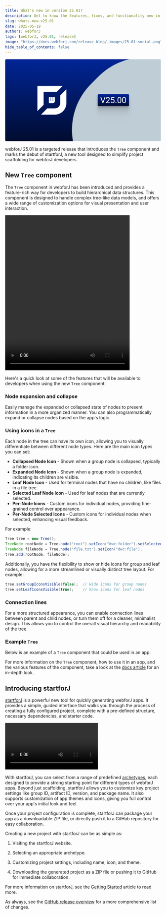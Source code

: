 ```yaml
---
title: What's new in version 25.01?
description: Get to know the features, fixes, and functionality new in webforJ version 25.01.
slug: whats-new-v25.01
date: 2025-05-19
authors: webforJ
tags: [webforJ, v25.01, release]
image: "https://docs.webforj.com/release_blog/_images/25.01-social.png"
hide_table_of_contents: false
---
```


![cover image](../../static/release_blog/_images/25.00.png)

webforJ 25.01 is a targeted release that introduces the `Tree` component and marks the debut of startforJ, a new tool designed to simplify project scaffolding for webforJ developers.

<!-- truncate -->

## New `Tree` component

The `Tree` component in webforJ has been introduced and provides a feature-rich way for developers to build hierarchical data structures. This component is designed to handle complex tree-like data models, and offers a wide range of customization options for visual presentation and user interaction. 

<div 
  style={{
    display: 'flex', 
    justifyContent: 'center', 
    margin: '1rem 0', 
    width: '100%'
  }}
>
  <video width="80%" height="500px" controls>
    <source src='https://cdn.webforj.com/webforj-documentation/video/release/tree.mp4' type="video/mp4" />
  </video>
</div>

Here's a quick look at some of the features that will be available to developers when using the new `Tree` component:

### Node expansion and collapse
Easily manage the expanded or collapsed state of nodes to present information in a more organized manner. You can also programmatically expand or collapse nodes based on the app's logic.

### Using icons in a `Tree`

Each node in the tree can have its own icon, allowing you to visually differentiate between different node types. Here are the main icon types you can set:

- **Collapsed Node Icon** - Shown when a group node is collapsed, typically a folder icon.
- **Expanded Node Icon** - Shown when a group node is expanded, indicating its children are visible.
- **Leaf Node Icon** - Used for terminal nodes that have no children, like files in a file tree.
- **Selected Leaf Node Icon** - Used for leaf nodes that are currently selected.
- **Per-Node Icons** - Custom icons for individual nodes, providing fine-grained control over appearance.
- **Per-Node Selected Icons** - Custom icons for individual nodes when selected, enhancing visual feedback.

For example:

```java
Tree tree = new Tree();
TreeNode rootNode = Tree.node("root").setIcon("dwc:folder").setSelectedIcon("dwc:folder-open");
TreeNode fileNode = Tree.node("file.txt").setIcon("dwc:file");
tree.add(rootNode, fileNode);
```

Additionally, you have the flexibility to show or hide icons for group and leaf nodes, allowing for a more streamlined or visually distinct tree layout. For example:

```java
tree.setGroupIconsVisible(false);  // Hide icons for group nodes
tree.setLeafIconsVisible(true);    // Show icons for leaf nodes
```

### Connection lines

For a more structured appearance, you can enable connection lines between parent and child nodes, or turn them off for a cleaner, minimalist design. This allows you to control the overall visual hierarchy and readability of the tree.

### Example `Tree`

Below is an example of a `Tree` component that could be used in an app:

<ComponentDemo 
path='/webforj/tree?' 
javaE='https://raw.githubusercontent.com/webforj/webforj-documentation/refs/heads/main/src/main/java/com/webforj/samples/views/tree/TreeView.java'
height="450px"
/>

For more information on the `Tree` component, how to use it in an app, and the various features of the component, take a look at the [docs article](../../docs/components/tree) for an in-depth look.

## Introducing startforJ

[startforJ](https://docs.webforj.com/startforj/) is a powerful new tool for quickly generating webforJ apps. It provides a simple, guided interface that walks you through the process of creating a fully configured project, complete with a pre-defined structure, necessary dependencies, and starter code.

<div class="videos-container">
  <video controls>
    <source src="https://cdn.webforj.com/webforj-documentation/video/archetypes/starforj.mov" type="video/mp4" />
  </video>
</div>

With startforJ, you can select from a range of predefined [archetypes](../../docs/building-ui/archetypes/overview), each designed to provide a strong starting point for different types of webforJ apps. Beyond just scaffolding, startforJ allows you to customize key project settings like group ID, artifact ID, version, and package name. It also supports customization of app themes and icons, giving you full control over your app's initial look and feel.

Once your project configuration is complete, startforJ can package your app as a downloadable ZIP file, or directly push it to a GitHub repository for easy collaboration.

Creating a new project with startforJ can be as simple as:

1. Visiting the startforJ website.

2. Selecting an appropriate archetype.

3. Customizing project settings, including name, icon, and theme.

4. Downloading the generated project as a ZIP file or pushing it to GitHub for immediate collaboration.

For more information on startforJ, see the [Getting Started](../../docs/introduction/getting-started) article to read more.

As always, see the [GitHub release overview](https://github.com/webforj/webforj/releases/tag/25.01) for a more comprehensive list of changes. 